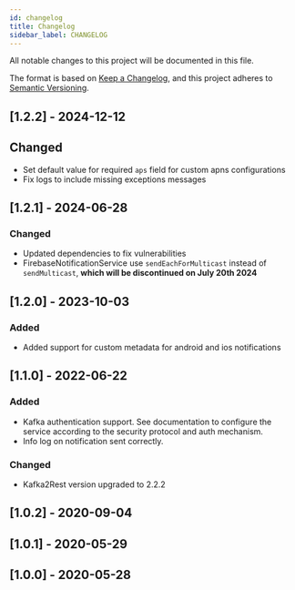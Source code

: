 ```yaml
---
id: changelog
title: Changelog
sidebar_label: CHANGELOG
---
```


<!--
WARNING: this file was automatically generated by Mia-Platform Doc Aggregator.
DO NOT MODIFY IT BY HAND.
Instead, modify the source file and run the aggregator to regenerate this file.
-->

All notable changes to this project will be documented in this file.

The format is based on [Keep a Changelog](https://keepachangelog.com/en/1.0.0/),
and this project adheres to [Semantic Versioning](https://semver.org/spec/v2.0.0.html).

## [1.2.2] - 2024-12-12

## Changed
- Set default value for required `aps` field for custom apns configurations
- Fix logs to include missing exceptions messages

## [1.2.1] - 2024-06-28

### Changed
- Updated dependencies to fix vulnerabilities
- FirebaseNotificationService use `sendEachForMulticast` instead of `sendMulticast`, **which will be discontinued on July 20th 2024**

## [1.2.0] - 2023-10-03

### Added

- Added support for custom metadata for android and ios notifications

## [1.1.0] - 2022-06-22

### Added

- Kafka authentication support. See documentation to configure the service according to the security protocol and auth mechanism.
- Info log on notification sent correctly.

### Changed

- Kafka2Rest version upgraded to 2.2.2

## [1.0.2] - 2020-09-04

## [1.0.1] - 2020-05-29

## [1.0.0] - 2020-05-28

